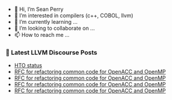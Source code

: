 - 👋 Hi, I’m Sean Perry
- 👀 I’m interested in compilers (c++, COBOL, llvm)
- 🌱 I’m currently learning ...
- 💞️ I’m looking to collaborate on ...
- 📫 How to reach me ...

<!---
s66perry/s66perry is a ✨ special ✨ repository because its `README.md` (this file) appears on your GitHub profile.
You can click the Preview link to take a look at your changes.
--->
### 📕 Latest LLVM Discourse Posts

<!-- DISCOURSE-LLVM:START -->
- [HTO status](https://discourse.llvm.org/t/hto-status/63824#post_3)
- [RFC for refactoring common code for OpenACC and OpenMP](https://discourse.llvm.org/t/rfc-for-refactoring-common-code-for-openacc-and-openmp/63833#post_5)
- [RFC for refactoring common code for OpenACC and OpenMP](https://discourse.llvm.org/t/rfc-for-refactoring-common-code-for-openacc-and-openmp/63833#post_4)
- [RFC for refactoring common code for OpenACC and OpenMP](https://discourse.llvm.org/t/rfc-for-refactoring-common-code-for-openacc-and-openmp/63833#post_3)
- [RFC for refactoring common code for OpenACC and OpenMP](https://discourse.llvm.org/t/rfc-for-refactoring-common-code-for-openacc-and-openmp/63833#post_2)
<!-- DISCOURSE-LLVM:END -->

